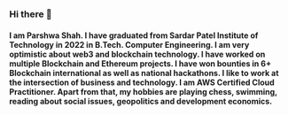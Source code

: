 ### Hi there 👋

#### I am Parshwa Shah. I have graduated from Sardar Patel Institute of Technology in 2022 in B.Tech. Computer Engineering. I am very optimistic about web3 and blockchain technology. I have worked on multiple Blockchain and Ethereum projects. I have won bounties in 6+ Blockchain international as well as national hackathons. I like to work at the intersection of business and technology. I am AWS Certified Cloud Practitioner. Apart from that, my hobbies are playing chess, swimming, reading about social issues, geopolitics and development economics. 
<!--
**Parshwa52/Parshwa52** is a ✨ _special_ ✨ repository because its `README.md` (this file) appears on your GitHub profile.

Here are some ideas to get you started:

- 🔭 I’m currently working on ...
- 🌱 I’m currently learning ...
- 👯 I’m looking to collaborate on ...
- 🤔 I’m looking for help with ...
- 💬 Ask me about ...
- 📫 How to reach me: ...
- 😄 Pronouns: ...
- ⚡ Fun fact: ...
-->
